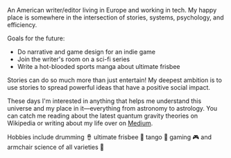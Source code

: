 An American writer/editor living in Europe and working in tech. My happy place is somewhere in the intersection of stories, systems, psychology, and efficiency.

Goals for the future:
- Do narrative and game design for an indie game
- Join the writer's room on a sci-fi series
- Write a hot-blooded sports manga about ultimate frisbee

Stories can do so much more than just entertain! My deepest ambition is to use stories to spread powerful ideas that have a positive social impact.

These days I'm interested in anything that helps me understand this universe and my place in it—everything from astronomy to astrology. You can catch me reading about the latest quantum gravity theories on Wikipedia or writing about my life over on [Medium](https://medium.com/@tommymelvin).

Hobbies include drumming 🪘 ultimate frisbee 🥏 tango 🕺 gaming 🎮 and armchair science of all varieties 🧪

